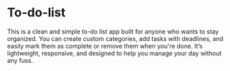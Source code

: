 # To-do-list

This is a clean and simple to-do list app built for anyone who wants to stay organized. You can create custom categories, add tasks with deadlines, and easily mark them as complete or remove them when you're done. It’s lightweight, responsive, and designed to help you manage your day without any fuss.

